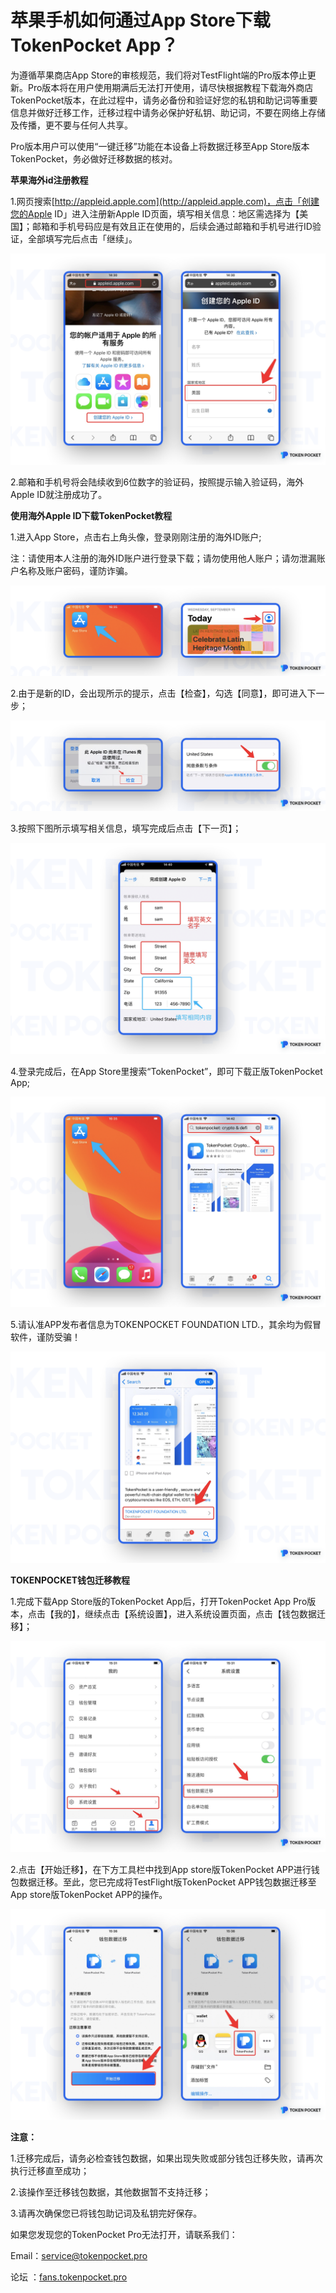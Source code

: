 # 苹果手机如何通过App Store下载TokenPocket App？

为遵循苹果商店App Store的审核规范，我们将对TestFlight端的Pro版本停止更新。Pro版本将在用户使用期满后无法打开使用，请尽快根据教程下载海外商店TokenPocket版本，在此过程中，请务必备份和验证好您的私钥和助记词等重要信息并做好迁移工作，迁移过程中请务必保护好私钥、助记词，不要在网络上存储及传播，更不要与任何人共享。

Pro版本用户可以使用“一键迁移”功能在本设备上将数据迁移至App Store版本TokenPocket，务必做好迁移数据的核对。

**苹果海外id注册教程**

1.网页搜索[http://appleid.apple.com](http://appleid.apple.com)，点击「创建您的Apple ID」进入注册新Apple ID页面，填写相关信息：地区需选择为【美国】；邮箱和手机号码应是有效且正在使用的，后续会通过邮箱和手机号进行ID验证，全部填写完后点击「继续」。

![](../.gitbook/assets/1%20%2817%29.png)

2.邮箱和手机号将会陆续收到6位数字的验证码，按照提示输入验证码，海外Apple ID就注册成功了。

**使用海外Apple ID下载TokenPocket教程**

1.进入App Store，点击右上角头像，登录刚刚注册的海外ID账户;

注：请使用本人注册的海外ID账户进行登录下载；请勿使用他人账户；请勿泄漏账户名称及账户密码，谨防诈骗。

![](../.gitbook/assets/1-kao-bei-%20%282%29.png)



2.由于是新的ID，会出现所示的提示，点击【检查】，勾选【同意】，即可进入下一步；

![](../.gitbook/assets/1-kao-bei-2%20%283%29.png)

3.按照下图所示填写相关信息，填写完成后点击【下一页】；

![](../.gitbook/assets/1-kao-bei-3%20%281%29.png)

4.登录完成后，在App Store里搜索“TokenPocket”，即可下载正版TokenPocket App;

![](../.gitbook/assets/1-kao-bei-4%20%281%29.png)

5.请认准APP发布者信息为TOKENPOCKET FOUNDATION LTD.，其余均为假冒软件，谨防受骗！

![](../.gitbook/assets/1-kao-bei-5%20%281%29.png)

**TOKENPOCKET钱包迁移教程**

1.完成下载App Store版的TokenPocket App后，打开TokenPocket App Pro版本，点击【我的】，继续点击【系统设置】，进入系统设置页面，点击【钱包数据迁移】；

![](../.gitbook/assets/1-kao-bei-6%20%281%29.png)

2.点击【开始迁移】，在下方工具栏中找到App store版TokenPocket APP进行钱包数据迁移。至此，您已完成将TestFlight版TokenPocket APP钱包数据迁移至App store版TokenPocket APP的操作。

![](../.gitbook/assets/1-kao-bei-7%20%281%29.png)

**注意：**

1.迁移完成后，请务必检查钱包数据，如果出现失败或部分钱包迁移失败，请再次执行迁移直至成功； 

2.该操作至迁移钱包数据，其他数据暂不支持迁移； 

3.请再次确保您已将钱包助记词及私钥完好保存。



如果您发现您的TokenPocket Pro无法打开，请联系我们：

Email：service@tokenpocket.pro

论坛  ：[fans.tokenpocket.pro](https://fans.tokenpocket.pro/)

